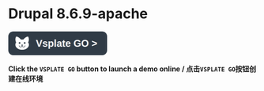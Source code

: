# Drupal 8.6.9-apache

<a href="https://www.vsplate.com/?docker-compose=https://github.com/vsplate/dcenvs/drupal/8.6.9-apache"><img alt="VSPLATE GO" src="https://raw.githubusercontent.com/vsplate/images/master/vsgo_btn.png" width="200px"></a>

**Click the `VSPLATE GO` button to launch a demo online / 点击`VSPLATE GO`按钮创建在线环境**